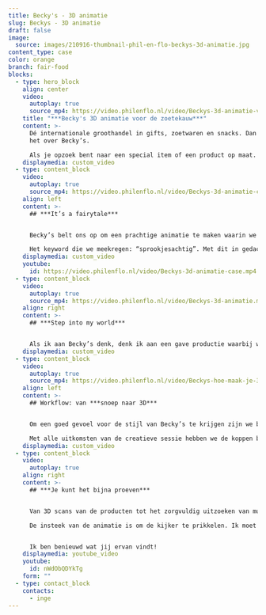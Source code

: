 ```yaml
---
title: Becky's - 3D animatie
slug: Beckys - 3D animatie
draft: false
image:
  source: images/210916-thumbnail-phil-en-flo-beckys-3d-animatie.jpg
content_type: case
color: orange
branch: fair-food
blocks:
  - type: hero_block
    align: center
    video:
      autoplay: true
      source_mp4: https://video.philenflo.nl/video/Beckys-3d-animatie-video.mp4
    title: "***Becky's 3D animatie voor de zoetekauw***"
    content: >-
      Dé internationale groothandel in gifts, zoetwaren en snacks. Dan hebben we
      het over Becky’s. 

      Als je opzoek bent naar een special item of een product op maat. Dan ben je daar op het juiste adres. En dat is dan ook direct de boodschap van de animatie!
    displaymedia: custom_video
  - type: content_block
    video:
      autoplay: true
      source_mp4: https://video.philenflo.nl/video/Beckys-3d-animatie-case.mp4
    align: left
    content: >-
      ## ***It’s a fairytale***


      Becky’s belt ons op om een prachtige animatie te maken waarin we de doelgroep mogen prikkelen met een divers en aantrekkelijk assortiment van Becky’s. Onze reactie? "Gaaf!"

      Het keyword die we meekregen: “sprookjesachtig”. Met dit in gedachten was de keuze voor een 3D animatie snel gemaakt.
    displaymedia: custom_video
    youtube:
      id: https://video.philenflo.nl/video/Beckys-3d-animatie-case.mp4
  - type: content_block
    video:
      autoplay: true
      source_mp4: https://video.philenflo.nl/video/Beckys-3d-animatie.mp4
    align: right
    content: >-
      ## ***Step into my world***


      Als ik aan Becky’s denk, denk ik aan een gave productie waarbij we mochten uitpakken én het net iets anders mochten doen. Namelijk het creëren van een sprookje! Daarbij was het belangrijk om goed in te spelen op gevoel.  Ik kan je vertellen, een productie met en over snoep was geen straf! Met veel plezier dook ik in de wereld van Becky’s.
    displaymedia: custom_video
  - type: content_block
    video:
      autoplay: true
      source_mp4: https://video.philenflo.nl/video/Beckys-hoe-maak-je-3d-animatie.mp4
    align: left
    content: >-
      ## Workflow: van ***snoep naar 3D***


      Om een goed gevoel voor de stijl van Becky’s te krijgen zijn we begonnen met een bezoek aan de showroom van Becky’s. In de showroom konden we de gehele collectie bekijken en inspiratie opdoen voor de animatie. De diverse concepten en designs representeerden thema’s als: Valentijnsdag, Kerst, Pasen, Moederdag en allerlei andere feestelijke dagen. Tussen alle producten door hadden we een creatieve sessie. Die sessie gaf ons handvatten voor het maken van de 3D animatie. Wat vooral in deze sessie naar boven kwam is; het inspireren en prikkelen van (nieuwe) klanten. Het brede assortiment moest op een aantrekkelijke manier worden gepresenteerd. 

      Met alle uitkomsten van de creatieve sessie hebben we de koppen bij elkaar gestoken om zoveel mogelijk creatieve ideeën te verzamelen. Deze ideeën resulteerden in een passend script, storyboard en uiteindelijk de animatie zelf.
    displaymedia: custom_video
  - type: content_block
    video:
      autoplay: true
    align: right
    content: >-
      ## ***Je kunt het bijna proeven***


      Van 3D scans van de producten tot het zorgvuldig uitzoeken van muziek en sound effects. 

      De insteek van de animatie is om de kijker te prikkelen. Ik moet zeggen, ik krijg al trek als ik de animatie bekijk, ook na 15 keer ;-)


      Ik ben benieuwd wat jij ervan vindt!
    displaymedia: youtube_video
    youtube:
      id: nWdObQDYkTg
    form: ""
  - type: contact_block
    contacts:
      - inge
---
```

